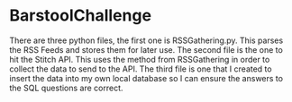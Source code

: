 # BarstoolChallenge
There are three python files, the first one is RSSGathering.py. This parses the RSS Feeds and stores them for later use.
The second file is the one to hit the Stitch API. This uses the method from RSSGathering in order to collect the data to send to the API.
The third file is one that I created to insert the data into my own local database so I can ensure the answers to the SQL questions are correct.
